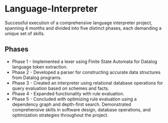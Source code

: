 # Language-Interpreter
Successful execution of a comprehensive language interpreter project, spanning 4 months and divided into five distinct phases, each demanding a unique set of skills.
## Phases
*	Phase 1 - Implemented a lexer using Finite State Automata for Datalog language token extraction.
*	Phase 2 - Developed a parser for constructing accurate data structures from Datalog programs.
*	Phase 3 - Created an interpreter using relational database operations for query evaluation based on schemes and facts.
*	Phase 4 - Expanded functionality with rule evaluation.
*	Phase 5 - Concluded with optimizing rule evaluation using a dependency graph and depth-first search. Demonstrated comprehensive skills in software design, database operations, and optimization strategies throughout the project.
